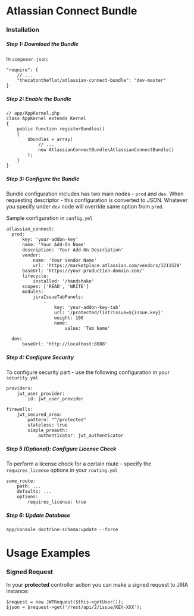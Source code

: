 # Atlassian Connect Bundle

### Installation
##### Step 1: Download the Bundle
In `composer.json`:

    "require": {
        // ...
        "thecatontheflat/atlassian-connect-bundle": "dev-master"
    }
    
##### Step 2: Enable the Bundle
    // app/AppKernel.php
    class AppKernel extends Kernel
    {
        public function registerBundles()
        {
            $bundles = array(
                // ...
                new AtlassianConnectBundle\AtlassianConnectBundle()
            );
        }
    }

##### Step 3: Configure the Bundle

Bundle configuration includes has two main nodes - `prod` and `dev`. When requesting descriptor - this configuration is converted to JSON. Whatever you specify under `dev` node will override same option from `prod`.

Sample configuration in `config.yml`

    atlassian_connect:
      prod:
          key: 'your-addon-key'
          name: 'Your Add-On Name'
          description: 'Your Add-On Description'
          vendor:
              name: 'Your Vendor Name'
              url: 'https://marketplace.atlassian.com/vendors/1211528'
          baseUrl: 'https://your-production-domain.com/'
          lifecycle:
              installed: '/handshake'
          scopes: ['READ', 'WRITE']
          modules:
              jiraIssueTabPanels:
                  -
                      key: 'your-addon-key-tab'
                      url: '/protected/list?issue=${issue.key}'
                      weight: 100
                      name:
                          value: 'Tab Name'
  
      dev:
          baseUrl: 'http://localhost:8888'


##### Step 4: Configure Security

To configure security part - use the following configuration in your `security.yml`

    providers:
        jwt_user_provider:
            id: jwt_user_provider

    firewalls:
        jwt_secured_area:
            pattern: "^/protected"
            stateless: true
            simple_preauth:
                authenticator: jwt_authenticator

##### Step 5 (Optional): Configure License Check

To perform a license check for a certain route - specify the `requires_license` options in your `routing.yml`

    some_route:
        path: ...
        defaults: ...
        options:
            requires_license: true
                

##### Step 6: Update Database

    app/console doctrine:schema:update --force


# Usage Examples

### Signed Request

In your **protected** controller action you can make a signed request to JIRA instance:

    $request = new JWTRequest($this->getUser());
    $json = $request->get('/rest/api/2/issue/KEY-XXX');
